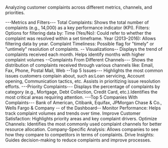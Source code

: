 Analyzing customer complaints across different metrics, channels, and priorities.
 
---Metrics and Filters---
Total Complaints: Shows the total number of complaints (e.g., 14,000) as a key performance indicator (KPI).
Filters: Options for filtering data by: Time (Yes/No): Could refer to whether the complaint was resolved within a set timeframe. Year (2013–2016): Allows filtering data by year.
Complaint Timeliness: Possible flag for "timely" or "untimely" resolution of complaints.
-- Visualizations--
Displays the trend of complaints received each month. Helps identify months with higher complaint volumes
--Complaints From Different Channels---
Shows the distribution of complaints received through various channels like: Email, Fax, Phone, Postal Mail, Web
--Top 5 Issues---
Highlights the most common issues customers complain about, such as:Loan servicing, Account opening, Communication tactics, etc. Assists in prioritizing issue resolution efforts.
---Priority Complaints---
Displays the percentage of complaints by category (e.g., Mortgage, Debt Collection, Credit Card, etc.).Identifies the most critical areas requiring attention.
---Top 5 Companies With Complaints---
Bank of American, Citibank, Equifax, JPMorgan Chase & Co., Wells Fargo & Company
-- of the Dashboard--
Monitor Performance: Helps track complaint volumes and trends over time.
Improve Customer Satisfaction: Highlights priority areas and key complaint drivers.
Optimize Channels: Identifies the most commonly used complaint channels for better resource allocation.
Company-Specific Analysis: Allows companies to see how they compare to competitors in terms of complaints.
Drive Insights: Guides decision-making to reduce complaints and improve processes.
